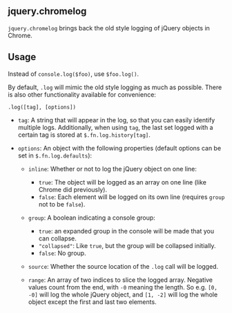 jquery.chromelog
---

`jquery.chromelog` brings back the old style logging of jQuery objects in
Chrome.

Usage
---
Instead of `console.log($foo)`, use `$foo.log()`.

By default, `.log` will mimic the old style logging as much as possible. There
is also other functionality available for convenience:

`.log([tag], [options])`

 - `tag`: A string that will appear in the log, so that you can easily identify
   multiple logs. Additionally, when using `tag`, the last set logged with a
   certain tag is stored at `$.fn.log.history[tag]`.

 - `options`: An object with the following properties (default options can be
   set in `$.fn.log.defaults`):

   - `inline`: Whether or not to log the jQuery object on one line:
     - `true`: The object will be logged as an array on one line (like Chrome
       did previously).
     - `false`: Each element will be logged on its own line (requires `group`
       not to be `false`).

   - `group`: A boolean indicating a console group:
     - `true`: an expanded group in the console will be made that you can
       collapse.
     - `"collapsed"`: Like `true`, but the group will be collapsed initially.
     - `false`: No group.

   - `source`: Whether the source location of the `.log` call will be logged.

   - `range`: An array of two indices to slice the logged array. Negative values
     count from the end, with `-0` meaning the length. So e.g. `[0, -0]` will
     log the whole jQuery object, and `[1, -2]` will log the whole object except
     the first and last two elements.
